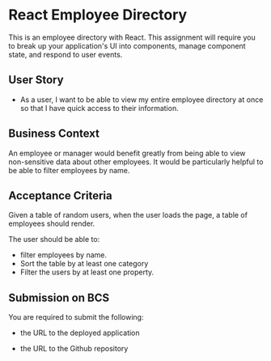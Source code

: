 # React Employee Directory
This is an employee directory with React. This assignment will require you to break up your application's UI into components, manage component state, and respond to user events.

## User Story

* As a user, I want to be able to view my entire employee directory at once so that I have quick access to their information.

## Business Context

An employee or manager would benefit greatly from being able to view non-sensitive data about other employees. 
It would be particularly helpful to be able to filter employees by name.

## Acceptance Criteria

Given a table of random users, when the user loads the page, a table of employees should render. 

The user should be able to:

  * filter employees by name.
  * Sort the table by at least one category
  * Filter the users by at least one property.

## Submission on BCS

You are required to submit the following:

* the URL to the deployed application

* the URL to the Github repository

